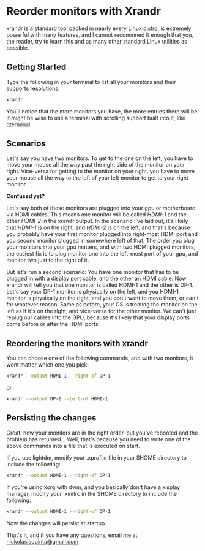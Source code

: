 # Reorder monitors with Xrandr
xrandr is a standard tool packed in nearly every Linux distro, is extremely powerful with many features, and I cannot recommned it enough that you, the reader, try to learn this and as many other standard Linux utilities as possible.

## Getting Started
Type the following in your terminal to list all your monitors and their supports resolutions:

```bash
xrandr
```

You'll notice that the more monitors you have, the more entries there will be. It might be wise to use a terminal with scrolling support built into it, like qterminal.

## Scenarios
Let's say you have two monitors. To get to the one on the left, you have to move your mouse all the way past the right side of the monitor on your right. Vice-versa for getting to the monitor on your right, you have to move your mouse all the way to the left of your left monitor to get to your right monitor.

**Confused yet?**

Let's say both of these monitors are plugged into your gpu or motherboard via HDMI cables. This means one monitor will be called *HDMI-1* and the other *HDMI-2* in the xrandr output. In the scenario I've laid out, it's likely that *HDMI-1* is on the right, and *HDMI-2* is on the left, and that's because you probably have your first monitor plugged into right-most HDMI port and you second monitor plugged in somewhere left of that. The order you plug your monitors into your gpu matters, and with two HDMI plugged monitors, the easiest fix is to plug monitor one into the left-most port of your gpu, and monitor two just to the right of it. 

But let's run a second scenario: You have one monitor that has to be plugged in with a display port cable, and the other an HDMI cable. Now xrandr will tell you that one monitor is called HDMI-1 and the other is DP-1. Let's say your DP-1 monitor is physically on the left, and you HDMI-1 monitor is physically on the right, and you don't want to move them, or can't for whatever reason. Same as before, your OS is treating the monitor on the left as if it's on the right, and vice-versa for the other monitor. We can't just replug our cables into the GPU, because it's likely that your display ports come before or after the HDMI ports.

## Reordering the monitors with xrandr

You can choose one of the following commands, and with two monitors, it wont matter which one you pick:

```bash
xrandr --output HDMI-1 --right-of DP-1
```

or

```bash
xrandr --output DP-1 --left-of HDMI-1
```


## Persisting the changes
Great, now your monitors are in the right order, but you've rebooted and the problem has returned... Well, that's because you need to write one of the above commands into a file that is executed on start.

If you use lightdm, modify your .xprofile file in your $HOME directory to include the following:

```bash
xrandr --output HDMI-1 --right-of DP-1
```

If you're using xorg with dwm, and you basically don't have a xisplay manager, modify your .xinitrc in the $HOME directory to include the following:

```bash
xrandr --output HDMI-1 --right-of DP-1
```

Now the changes will persist at startup.

That's it, and if you have any questions, email me at nickolasiaquinta@gmail.com
